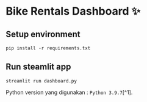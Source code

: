 # Bike Rentals Dashboard ✨

## Setup environment
```
pip install -r requirements.txt
```

## Run steamlit app
```
streamlit run dashboard.py
```

Python version yang digunakan : `Python 3.9.7`[^1].